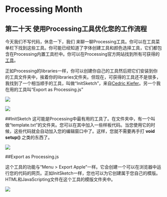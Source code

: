 Processing Month
=====
第二十天 **使用Processing工具优化您的工作流程**
----

今天我们不写代码，休息一下，我们
来聊一聊Processing工具。你可以在工具菜单栏下找到这些工具。你可能已经知道了字体创建工具和颜色选择工具，它们都包含在Processing内置工具栏中。你可以在Processing官方网站找到所有可获得的[工具](http://processing.org/reference/tools/)。

正如Processing的libraries一样，你可以创建你自己的工具然后把它们安装到你的工具文件夹中，挨着你的libraries文件夹。但现在，可获得的工具还不是很多，我找到了一个相当顺手的工具，叫做“InitSketch”，来自[Cedric Kiefer](http://twitter.com/cedrickiefer/)。另一个我在用的工具叫“Export as Processing.js”

![](http://img.vormplus.be/blog/processing-color-selector-tool.jpg)

![](http://img.vormplus.be/blog/processing-create-font-tool.jpg)

##InitSketch
这可能是Processing中最有用的工具了。在文件夹中，有一个叫做“template.txt”的文件夹。您可以在其中加入一些样板代码。当您使用它的时候，这些代码就会自动加入您的编辑窗口中了。这样，您就不需要再手打 **void setup()** 之类的东西了。

![](http://img.vormplus.be/blog/processing-initsketch-tool.jpg)

##Export as Processing.js


这个工具的功能与“Menu > Export Apple”一样。它会创建一个可以在浏览器中运行您的代码的网页。正如InitSketch一样，您也可以为它创建属于您自己的模版。HTML和JavaScripting文件在这个工具的模版文件夹中。

![](http://img.vormplus.be/blog/processingjs-export-tool.jpg)